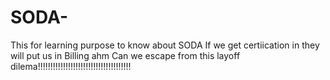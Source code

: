 # SODA-
This for learning purpose to know about SODA 
If we get certiication in they will put us in Billing ahm 
Can we escape from this layoff dilema!!!!!!!!!!!!!!!!!!!!!!!!!!!!!!!!!!!!!

